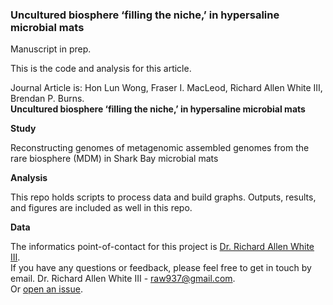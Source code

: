 ### Uncultured biosphere ‘filling the niche,’ in hypersaline microbial mats 

Manuscript in prep. 

This is the code and analysis for this article. 

Journal Article is: Hon Lun Wong, Fraser I. MacLeod, Richard Allen White III, Brendan P. Burns. <br />
**Uncultured biosphere ‘filling the niche,’ in hypersaline microbial mats** 

**Study**

Reconstructing genomes of metagenomic assembled genomes from the rare biosphere (MDM) in Shark Bay microbial mats 

**Analysis**

This repo holds scripts to process data and build graphs. Outputs, results, and figures are included as well in this repo. 

**Data**

The informatics point-of-contact for this project is [Dr. Richard Allen White III](https://github.com/raw937).<br />
If you have any questions or feedback, please feel free to get in touch by email. 
Dr. Richard Allen White III - raw937@gmail.com.  <br />
Or [open an issue](https://github.com/Handymanalan/Microbial-Dark-Matter-in-Shark-Bay/issues).
